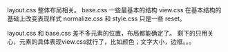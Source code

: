 layout.css  整体布局相关。
base.css    一些最基本的结构
view.css    在基本结构的基础上改变表现样式
normalize.css 和 style.css 只是一些 reset。

layout.css 和 base.css 差不多元素的位置，布局都能确定了。
剩下的只用关心，元素的具体表现view.css就行了，比如颜色；文字大小，边框。。。
